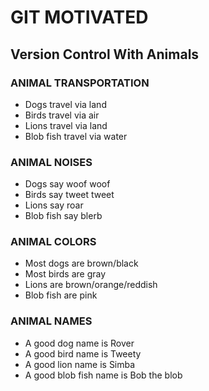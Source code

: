 # GIT MOTIVATED
## Version Control With Animals


### ANIMAL TRANSPORTATION
* Dogs travel via land
* Birds travel via air
* Lions travel via land
* Blob fish travel via water



### ANIMAL NOISES
* Dogs say woof woof
* Birds say tweet tweet
* Lions say roar
* Blob fish say blerb


### ANIMAL COLORS
* Most dogs are brown/black
* Most birds are gray
* Lions are brown/orange/reddish
* Blob fish are pink


### ANIMAL NAMES
* A good dog name is Rover
* A good bird name is Tweety
* A good lion name is Simba
* A good blob fish name is Bob the blob



